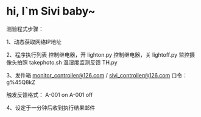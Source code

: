 # hi, I`m Sivi baby~
测验程式步骤：

1、动态获取网络IP地址


2、程序执行列表
控制继电器，开 lighton.py
控制继电器，关 lightoff.py
监控摄像头拍照 takephoto.sh
温湿度监测反馈 TH.py


3、发件箱 monitor_controller@126.com / sivi_controller@126.com
口令：g%45Q8kZ

触发反馈格式：
A-001 on
A-001 off


4、设定于一分钟后收到执行结果邮件
